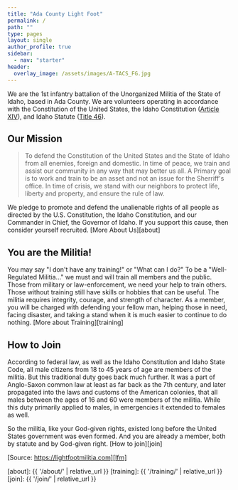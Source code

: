 ```yaml
---
title: "Ada County Light Foot"
permalink: /
path: ""
type: pages
layout: single
author_profile: true
sidebar:
  - nav: "starter"
header:
  overlay_image: /assets/images/A-TACS_FG.jpg
---
```


We are the 1st infantry battalion of the Unorganized Militia of the State of Idaho, based in Ada County. We are volunteers operating in accordance with the Constitution of the United States, the Idaho Constitution ([Article XIV][articleXIV]), and Idaho Statute ([Title 46][title46]).

## Our Mission

> To defend the Constitution of the United States and the State of Idaho from all enemies, foreign and domestic. In time of peace, we train and assist our community in any way that may better us all. A Primary goal is to work and train to be an asset and not an issue for the Sherriff's office. In time of crisis, we stand with our neighbors to protect life, liberty and property, and ensure the rule of law.

We pledge to promote and defend the unalienable rights of all people as directed by the U.S. Constitution, the Idaho Constitution, and our Commander in Chief, the Governor of Idaho. If you support this cause, then consider yourself recruited. [More About Us][about]

## You are the Militia!

You may say "I don't have any training!" or "What can I do?" To be a "Well-Regulated Militia..." we must and will train all members and the public. Those from military or law-enforcement, we need your help to train others. Those without training still have skills or hobbies that can be useful. The militia requires integrity, courage, and strength of character. As a member, you will be charged with defending your fellow man, helping those in need, facing disaster, and taking a stand when it is much easier to continue to do nothing. [More about Training][training]

## How to Join

According to federal law, as well as the Idaho Constitution and Idaho State Code, all male citizens from 18 to 45 years of age are members of the militia. But this traditional duty goes back much further. It was a part of Anglo-Saxon common law at least as far back as the 7th century, and later propagated into the laws and customs of the American colonies, that all males between the ages of 16 and 60 were members of the militia. While this duty primarily applied to males, in emergencies it extended to females as well.

So the militia, like your God-given rights, existed long before the United States government was even formed. And you are already a member, both by statute and by God-given right. [How to join][join]

[Source: https://lightfootmilitia.com][lfm]


[articleXIV]: https://legislature.idaho.gov/statutesrules/idconst/ArtXIV/
[title46]: https://legislature.idaho.gov/statutesrules/idstat/title46/
[lfm]: http://lightfootmilitia.com
[about]: {{ '/about/' | relative_url }}
[training]: {{ '/training/' | relative_url }}
[join]: {{ '/join/' | relative_url }}

